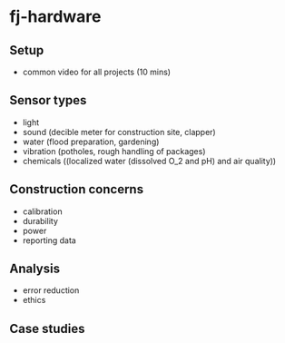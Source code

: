 fj-hardware
===========

## Setup

* common video for all projects (10 mins)

## Sensor types

* light
* sound (decible meter for construction site, clapper)
* water (flood preparation, gardening)
* vibration (potholes, rough handling of packages)
* chemicals ((localized water (dissolved O_2 and pH) and air quality))

## Construction concerns

* calibration
* durability
* power
* reporting data

## Analysis

* error reduction
* ethics

## Case studies
